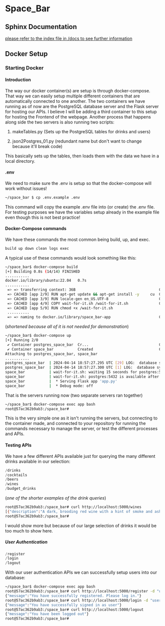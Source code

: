 # Space_Bar

## Sphinx Documentation

[please refer to the index file in /docs to see further information](/docs/index.rst)

## Docker Setup

### Starting Docker

#### Introduction

The way our docker container(s) are setup is through docker-compose.
That way we can easily setup multiple different containers that are automatically connected to one another.
The two containers we have running as of now are the PostgreSQL database server and the Flask server for hosting our APIs. I believe I will be adding a third container to this setup for hosting the Frontend of the webpage.
Another process that happens along side the two servers is also running two scripts:

1. makeTables.py (Sets up the PostgreSQL tables for drinks and users)

2. json2Postgres_01.py (redundant name but don't want to change because it'll break code)

This basically sets up the tables, then loads them with the data we have in a local directory.

#### .env

We need to make sure the .env is setup so that the docker-compose will work without issues!

```bash
~/space_bar $ cp .env.example .env
```

This command will copy the example .env file into (or create) the .env file. For testing purposes we have the variables setup already in the example file even though this is not best practice!

#### Docker-Compose commands

We have these commands the most common being build, up, and exec.

```Makefile
build up down clean logs exec
```

A typical use of these commands would look something like this:

```bash
~/space_bar$ docker-compose build
[+] Building 0.8s (14/14) FINISHED
...........
docker.io/library/ubuntu:22.04   0.7s
...........
 => => transferring context: 36B                                      0.0s
 => CACHED [app 2/9] RUN apt-get update && apt-get install -y     cu  0.0s
 => CACHED [app 3/9] RUN locale-gen en_US.UTF-8                       0.0s
 => CACHED [app 4/9] COPY wait-for-it.sh /wait-for-it.sh              0.0s
 => CACHED [app 5/9] RUN chmod +x /wait-for-it.sh
 ..........
 => => naming to docker.io/library/space_bar-app                      0.0s
```

(_shortened because all of it is not needed for demonstration_)

```bash
~/space_bar$ docker-compose up
[+] Running 2/0
 ✔ Container postgres_space_bar  Cr...                                0.0s
 ✔ Container space_bar           Created                              0.0s
Attaching to postgres_space_bar, space_bar
...........
postgres_space_bar  | 2024-04-14 18:57:27.295 UTC [29] LOG:  database system was shut down at 2024-04-14 18:53:32 UTC
postgres_space_bar  | 2024-04-14 18:57:27.300 UTC [1] LOG:  database system is ready to accept connections
space_bar           | wait-for-it.sh: waiting 15 seconds for postgres:5432
space_bar           | wait-for-it.sh: postgres:5432 is available after 0 seconds
space_bar           |  * Serving Flask app 'app.py'
space_bar           |  * Debug mode: off
```

That is the servers running now (two separate servers ran together)

```bash
~/space_bar$ docker-compose exec app bash
root@57ac362b9ab3:/space_bar#
```

This is the very simple one as it isn't running the servers, but connecting to the container made, and connected to your repository for running the commands necessary to manage the server, or test the different processes and APIs.

#### Testing APIs

We have a few different APIs available just for querying the many different drinks available in our selection:

```python
/drinks
/cocktails
/beers
/wines
/budget_drinks
```

(_one of the shorter examples of the drink queries_)

```bash
root@57ac362b9ab3:/space_bar# curl http://localhost:5000/wines
[{"description":"A dark, brooding red wine with a hint of smoke and ash, evoking the hellish landscape of the planet Mustafar.","drink_id":28,"drink_name":"Mustafar Merlot","drink_type":"Wine","ingredients":null,"price":"14.99"},{"description":"A vibrant red wine blend that's as complex and intriguing as the celestial bodies it's named after.","drink_id":32,"drink_name":"Red Dwarf Red","drink_type":"Wine","ingredients":null,"price":"14.99"}]
root@57ac362b9ab3:/space_bar#
```

I would show more but because of our large selection of drinks it would be too much to show here.

##### User Authentication

```python
/register
/login
/logout
```

With our user authentication APIs we can successfully setup users into our database:

```bash
~/space_bar$ docker-compose exec app bash
root@57ac362b9ab3:/space_bar# curl http://localhost:5000/register -d "username=user&password=test&email=email@email.com"
{"message":"You have successfully registered. Please log in."}
root@57ac362b9ab3:/space_bar# curl http://localhost:5000/login -d "username=user&password=test"
{"message":"You have successfully signed in as user"}
root@57ac362b9ab3:/space_bar# curl http://localhost:5000/logout
{"message":"You have been logged out"}
root@57ac362b9ab3:/space_bar#
```
